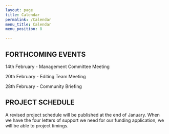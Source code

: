 ```yaml
---
layout: page
title: Calendar
permalink: /Calendar
menu_title: Calendar
menu_position: 8

---
```

## FORTHCOMING EVENTS

14th February - Management Committee Meeting

20th February - Editing Team Meeting

28th February - Community Briefing

## PROJECT SCHEDULE

A revised project schedule will be published at the end of January.  When we have the four letters of support we need for our funding application, we will be able to project timings.

